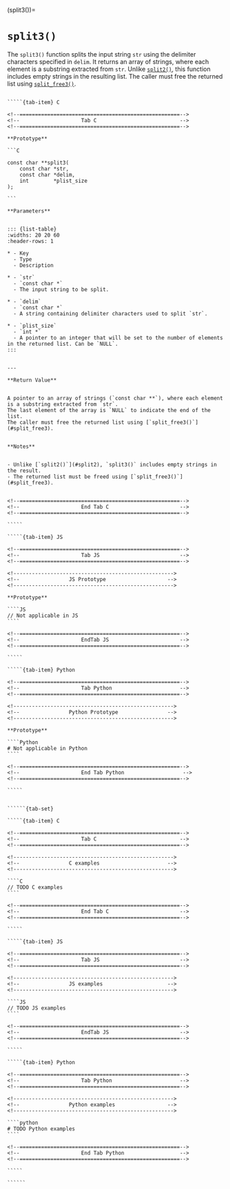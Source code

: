 <!-- ============================================================== -->
(split3())=
# `split3()`
<!-- ============================================================== -->


The `split3()` function splits the input string `str` using the delimiter characters specified in `delim`.
It returns an array of strings, where each element is a substring extracted from `str`.
Unlike [`split2()`](#split2), this function includes empty strings in the resulting list.
The caller must free the returned list using [`split_free3()`](#split_free3).


<!------------------------------------------------------------>
<!--                    Prototypes                          -->
<!------------------------------------------------------------>

``````{tab-set}

`````{tab-item} C

<!--====================================================-->
<!--                    Tab C                           -->
<!--====================================================-->

**Prototype**

```C

const char **split3(
    const char *str,
    const char *delim,
    int        *plist_size
);

```

**Parameters**


::: {list-table}
:widths: 20 20 60
:header-rows: 1

* - Key
  - Type
  - Description

* - `str`
  - `const char *`
  - The input string to be split.

* - `delim`
  - `const char *`
  - A string containing delimiter characters used to split `str`.

* - `plist_size`
  - `int *`
  - A pointer to an integer that will be set to the number of elements in the returned list. Can be `NULL`.
:::


---

**Return Value**


A pointer to an array of strings (`const char **`), where each element is a substring extracted from `str`.
The last element of the array is `NULL` to indicate the end of the list.
The caller must free the returned list using [`split_free3()`](#split_free3).


**Notes**


- Unlike [`split2()`](#split2), `split3()` includes empty strings in the result.
- The returned list must be freed using [`split_free3()`](#split_free3).


<!--====================================================-->
<!--                    End Tab C                       -->
<!--====================================================-->

`````

`````{tab-item} JS

<!--====================================================-->
<!--                    Tab JS                          -->
<!--====================================================-->

<!---------------------------------------------------->
<!--                JS Prototype                    -->
<!---------------------------------------------------->

**Prototype**

````JS
// Not applicable in JS
````

<!--====================================================-->
<!--                    EndTab JS                       -->
<!--====================================================-->

`````

`````{tab-item} Python

<!--====================================================-->
<!--                    Tab Python                      -->
<!--====================================================-->

<!---------------------------------------------------->
<!--                Python Prototype                -->
<!---------------------------------------------------->

**Prototype**

````Python
# Not applicable in Python
````

<!--====================================================-->
<!--                    End Tab Python                   -->
<!--====================================================-->

`````

``````

<!------------------------------------------------------------>
<!--                    Examples                            -->
<!------------------------------------------------------------>

```````{dropdown} Examples

``````{tab-set}

`````{tab-item} C

<!--====================================================-->
<!--                    Tab C                           -->
<!--====================================================-->

<!---------------------------------------------------->
<!--                C examples                      -->
<!---------------------------------------------------->

````C
// TODO C examples
````

<!--====================================================-->
<!--                    End Tab C                       -->
<!--====================================================-->

`````

`````{tab-item} JS

<!--====================================================-->
<!--                    Tab JS                          -->
<!--====================================================-->

<!---------------------------------------------------->
<!--                JS examples                     -->
<!---------------------------------------------------->

````JS
// TODO JS examples
````

<!--====================================================-->
<!--                    EndTab JS                       -->
<!--====================================================-->

`````

`````{tab-item} Python

<!--====================================================-->
<!--                    Tab Python                      -->
<!--====================================================-->

<!---------------------------------------------------->
<!--                Python examples                 -->
<!---------------------------------------------------->

````python
# TODO Python examples
````

<!--====================================================-->
<!--                    End Tab Python                  -->
<!--====================================================-->

`````

``````

```````

